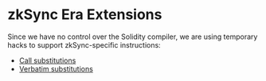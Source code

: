 # zkSync Era Extensions

Since we have no control over the Solidity compiler, we are using temporary hacks to support zkSync-specific instructions:

- [Call substitutions](./call.md)
- [Verbatim substitutions](./verbatim.md)